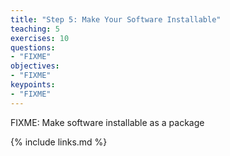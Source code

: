 ```yaml
---
title: "Step 5: Make Your Software Installable"
teaching: 5
exercises: 10
questions:
- "FIXME"
objectives:
- "FIXME"
keypoints:
- "FIXME"
---
```


FIXME: Make software installable as a package

{% include links.md %}
